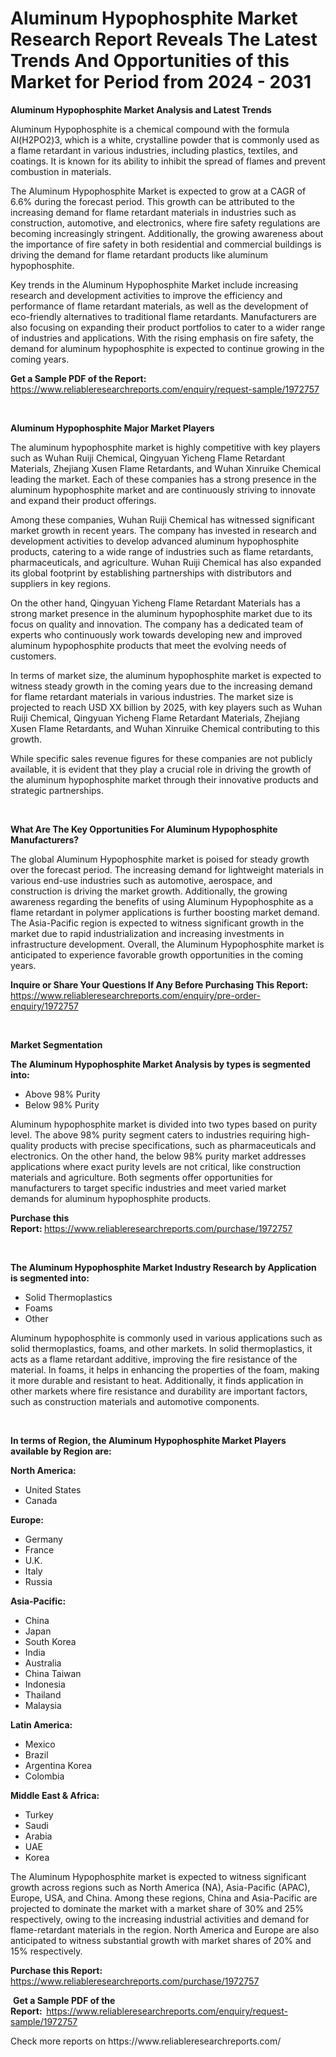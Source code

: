 <p><h1>Aluminum Hypophosphite Market Research Report Reveals The Latest Trends And Opportunities of this Market for Period from 2024 - 2031</h1></p><p><strong>Aluminum Hypophosphite Market Analysis and Latest Trends</strong></p>
<p><p>Aluminum Hypophosphite is a chemical compound with the formula Al(H2PO2)3, which is a white, crystalline powder that is commonly used as a flame retardant in various industries, including plastics, textiles, and coatings. It is known for its ability to inhibit the spread of flames and prevent combustion in materials.</p><p>The Aluminum Hypophosphite Market is expected to grow at a CAGR of 6.6% during the forecast period. This growth can be attributed to the increasing demand for flame retardant materials in industries such as construction, automotive, and electronics, where fire safety regulations are becoming increasingly stringent. Additionally, the growing awareness about the importance of fire safety in both residential and commercial buildings is driving the demand for flame retardant products like aluminum hypophosphite.</p><p>Key trends in the Aluminum Hypophosphite Market include increasing research and development activities to improve the efficiency and performance of flame retardant materials, as well as the development of eco-friendly alternatives to traditional flame retardants. Manufacturers are also focusing on expanding their product portfolios to cater to a wider range of industries and applications. With the rising emphasis on fire safety, the demand for aluminum hypophosphite is expected to continue growing in the coming years.</p></p>
<p><strong>Get a Sample PDF of the Report:&nbsp;</strong> <a href="https://www.reliableresearchreports.com/enquiry/request-sample/1972757">https://www.reliableresearchreports.com/enquiry/request-sample/1972757</a></p>
<p>&nbsp;</p>
<p><strong>Aluminum Hypophosphite Major Market Players</strong></p>
<p><p>The aluminum hypophosphite market is highly competitive with key players such as Wuhan Ruiji Chemical, Qingyuan Yicheng Flame Retardant Materials, Zhejiang Xusen Flame Retardants, and Wuhan Xinruike Chemical leading the market. Each of these companies has a strong presence in the aluminum hypophosphite market and are continuously striving to innovate and expand their product offerings.</p><p>Among these companies, Wuhan Ruiji Chemical has witnessed significant market growth in recent years. The company has invested in research and development activities to develop advanced aluminum hypophosphite products, catering to a wide range of industries such as flame retardants, pharmaceuticals, and agriculture. Wuhan Ruiji Chemical has also expanded its global footprint by establishing partnerships with distributors and suppliers in key regions.</p><p>On the other hand, Qingyuan Yicheng Flame Retardant Materials has a strong market presence in the aluminum hypophosphite market due to its focus on quality and innovation. The company has a dedicated team of experts who continuously work towards developing new and improved aluminum hypophosphite products that meet the evolving needs of customers.</p><p>In terms of market size, the aluminum hypophosphite market is expected to witness steady growth in the coming years due to the increasing demand for flame retardant materials in various industries. The market size is projected to reach USD XX billion by 2025, with key players such as Wuhan Ruiji Chemical, Qingyuan Yicheng Flame Retardant Materials, Zhejiang Xusen Flame Retardants, and Wuhan Xinruike Chemical contributing to this growth.</p><p>While specific sales revenue figures for these companies are not publicly available, it is evident that they play a crucial role in driving the growth of the aluminum hypophosphite market through their innovative products and strategic partnerships.</p></p>
<p>&nbsp;</p>
<p><strong>What Are The Key Opportunities For Aluminum Hypophosphite Manufacturers?</strong></p>
<p><p>The global Aluminum Hypophosphite market is poised for steady growth over the forecast period. The increasing demand for lightweight materials in various end-use industries such as automotive, aerospace, and construction is driving the market growth. Additionally, the growing awareness regarding the benefits of using Aluminum Hypophosphite as a flame retardant in polymer applications is further boosting market demand. The Asia-Pacific region is expected to witness significant growth in the market due to rapid industrialization and increasing investments in infrastructure development. Overall, the Aluminum Hypophosphite market is anticipated to experience favorable growth opportunities in the coming years.</p></p>
<p><strong>Inquire or Share Your Questions If Any Before Purchasing This Report:</strong> <a href="https://www.reliableresearchreports.com/enquiry/pre-order-enquiry/1972757">https://www.reliableresearchreports.com/enquiry/pre-order-enquiry/1972757</a></p>
<p>&nbsp;</p>
<p><strong>Market Segmentation</strong></p>
<p><strong>The Aluminum Hypophosphite Market Analysis by types is segmented into:</strong></p>
<p><ul><li>Above 98% Purity</li><li>Below 98% Purity</li></ul></p>
<p><p>Aluminum hypophosphite market is divided into two types based on purity level. The above 98% purity segment caters to industries requiring high-quality products with precise specifications, such as pharmaceuticals and electronics. On the other hand, the below 98% purity market addresses applications where exact purity levels are not critical, like construction materials and agriculture. Both segments offer opportunities for manufacturers to target specific industries and meet varied market demands for aluminum hypophosphite products.</p></p>
<p><strong>Purchase this Report:&nbsp;</strong><a href="https://www.reliableresearchreports.com/purchase/1972757">https://www.reliableresearchreports.com/purchase/1972757</a></p>
<p>&nbsp;</p>
<p><strong>The Aluminum Hypophosphite Market Industry Research by Application is segmented into:</strong></p>
<p><ul><li>Solid Thermoplastics</li><li>Foams</li><li>Other</li></ul></p>
<p><p>Aluminum hypophosphite is commonly used in various applications such as solid thermoplastics, foams, and other markets. In solid thermoplastics, it acts as a flame retardant additive, improving the fire resistance of the material. In foams, it helps in enhancing the properties of the foam, making it more durable and resistant to heat. Additionally, it finds application in other markets where fire resistance and durability are important factors, such as construction materials and automotive components.</p></p>
<p>&nbsp;</p>
<p><strong>In terms of Region, the Aluminum Hypophosphite Market Players available by Region are:</strong></p>
<p>
    <p> <strong> North America: </strong>
        <ul>
            <li>United States</li>
            <li>Canada</li>
        </ul>
        </p> 
    <p> <strong> Europe: </strong>
        <ul>
            <li>Germany</li>
            <li>France</li>
            <li>U.K.</li>
            <li>Italy</li>
            <li>Russia</li>
        </ul>
        </p> 
    <p> <strong> Asia-Pacific: </strong>
        <ul>
            <li>China</li>
            <li>Japan</li>
            <li>South Korea</li>
            <li>India</li>
            <li>Australia</li>
            <li>China Taiwan</li>
            <li>Indonesia</li>
            <li>Thailand</li>
            <li>Malaysia</li>
        </ul>
        </p> 
    <p> <strong> Latin America: </strong>
        <ul>
            <li>Mexico</li>
            <li>Brazil</li>
            <li>Argentina Korea</li>
            <li>Colombia</li>
        </ul>
        </p> 
    <p> <strong> Middle East & Africa: </strong>
        <ul>
            <li>Turkey</li>
            <li>Saudi</li>
            <li>Arabia</li>
            <li>UAE</li>
            <li>Korea</li>
        </ul>
    </p>
    </p>
<p><p>The Aluminum Hypophosphite market is expected to witness significant growth across regions such as North America (NA), Asia-Pacific (APAC), Europe, USA, and China. Among these regions, China and Asia-Pacific are projected to dominate the market with a market share of 30% and 25% respectively, owing to the increasing industrial activities and demand for flame-retardant materials in the region. North America and Europe are also anticipated to witness substantial growth with market shares of 20% and 15% respectively.</p></p>
<p><strong>Purchase this Report: </strong><a href="https://www.reliableresearchreports.com/purchase/1972757">https://www.reliableresearchreports.com/purchase/1972757</a></p>
<p>&nbsp;<strong>Get a Sample PDF of the Report:&nbsp;&nbsp;</strong><a href="https://www.reliableresearchreports.com/enquiry/request-sample/1972757">https://www.reliableresearchreports.com/enquiry/request-sample/1972757</a></p>
<p><strong></strong></p>
<p>Check more reports on https://www.reliableresearchreports.com/</p>